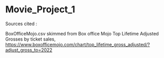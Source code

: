# Movie_Project_1

Sources cited : 



BoxOfficeMojo.csv skimmed from
Box office Mojo Top Lifetime Adjusted Grosses by ticket sales, 
https://www.boxofficemojo.com/chart/top_lifetime_gross_adjusted/?adjust_gross_to=2022

